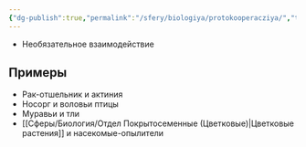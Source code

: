 ```yaml
---
{"dg-publish":true,"permalink":"/sfery/biologiya/protokooperacziya/","tags":["Экология"]}
---
```


- Необязательное взаимодействие 
## Примеры 
- Рак-отшельник и актиния 
- Носорг и воловьи птицы 
- Муравьи и тли 
- [[Сферы/Биология/Отдел Покрытосеменные (Цветковые)\|Цветковые растения]] и насекомые-опылители 